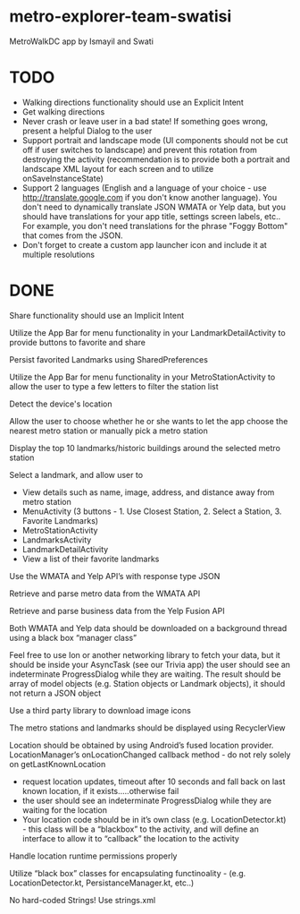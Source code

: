 # metro-explorer-team-swatisi
MetroWalkDC app
by Ismayil and Swati

# TODO #

* Walking directions functionality should use an Explicit Intent
* Get walking directions
* Never crash or leave user in a bad state! If something goes wrong, present a helpful Dialog to the user
* Support portrait and landscape mode (UI components should not be cut off if user switches to landscape) and prevent this rotation from destroying the activity (recommendation is to provide both a portrait and landscape XML layout for each screen and to utilize onSaveInstanceState)
* Support 2 languages (English and a language of your choice - use http://translate.google.com if you don't know another language). You don't need to dynamically translate JSON WMATA or Yelp data, but you should have translations for your app title, settings screen labels, etc.. For example, you don't need translations for the phrase "Foggy Bottom" that comes from the JSON.
* Don't forget to create a custom app launcher icon and include it at multiple resolutions

# DONE #
Share functionality should use an Implicit Intent

Utilize the App Bar for menu functionality in your LandmarkDetailActivity to provide buttons to favorite and share

Persist favorited Landmarks using SharedPreferences

Utilize the App Bar for menu functionality in your MetroStationActivity to allow the user to type a few letters to filter the station list

Detect the device's location

Allow the user to choose whether he or she wants to let the app choose the nearest metro station or manually pick a metro station 

Display the top 10 landmarks/historic buildings around the selected metro station

Select a landmark, and allow user to
* View details such as name, image, address, and distance away from metro station
* MenuActivity (3 buttons - 1. Use Closest Station, 2. Select a Station, 3. Favorite Landmarks)
* MetroStationActivity
* LandmarksActivity
* LandmarkDetailActivity
* View a list of their favorite landmarks

Use the WMATA and Yelp API’s with response type JSON

Retrieve and parse metro data from the WMATA API

Retrieve and parse business data from the Yelp Fusion API

Both WMATA and Yelp data should be downloaded on a background thread using a black box “manager class”

Feel free to use Ion or another networking library to fetch your data, but it should be inside your AsyncTask (see our Trivia app)
the user should see an indeterminate ProgressDialog while they are waiting. The result should be array of model objects (e.g. Station objects or Landmark objects), it should not return a JSON object

Use a third party library to download image icons

The metro stations and landmarks should be displayed using RecyclerView

Location should be obtained by using Android’s fused location provider. LocationManager’s onLocationChanged callback method - do not rely solely on getLastKnownLocation
* request location updates, timeout after 10 seconds and fall back on last known location, if it exists…..otherwise fail
* the user should see an indeterminate ProgressDialog while they are waiting for the location
* Your location code should be in it’s own class (e.g. LocationDetector.kt) - this class will be a “blackbox” to the activity, and will define an interface to allow it to “callback” the location to the activity

Handle location runtime permissions properly

Utilize “black box” classes for encapsulating functinoality - (e.g. LocationDetector.kt, PersistanceManager.kt, etc..)

No hard-coded Strings! Use strings.xml
